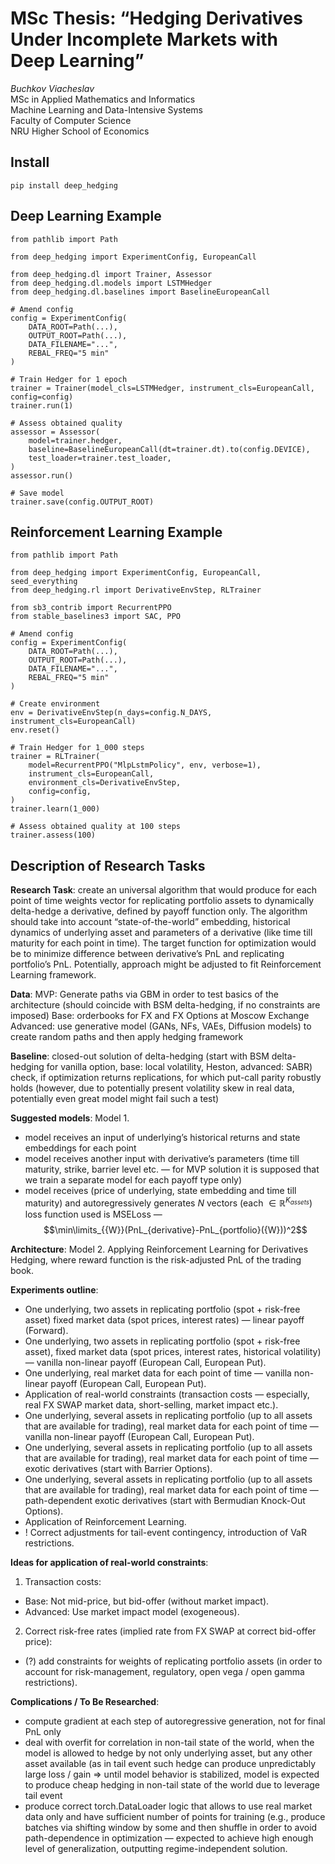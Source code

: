 # MSc Thesis: “Hedging Derivatives Under Incomplete Markets with Deep Learning”
_Buchkov Viacheslav_\
MSc in Applied Mathematics and 
Informatics\
Machine Learning and Data-Intensive Systems\
Faculty of Computer Science\
NRU Higher School of Economics

## Install

```
pip install deep_hedging
```

## Deep Learning Example

```
from pathlib import Path

from deep_hedging import ExperimentConfig, EuropeanCall

from deep_hedging.dl import Trainer, Assessor
from deep_hedging.dl.models import LSTMHedger
from deep_hedging.dl.baselines import BaselineEuropeanCall

# Amend config
config = ExperimentConfig(
    DATA_ROOT=Path(...),
    OUTPUT_ROOT=Path(...),
    DATA_FILENAME="...",
    REBAL_FREQ="5 min"
)

# Train Hedger for 1 epoch
trainer = Trainer(model_cls=LSTMHedger, instrument_cls=EuropeanCall, config=config)
trainer.run(1)

# Assess obtained quality
assessor = Assessor(
    model=trainer.hedger,
    baseline=BaselineEuropeanCall(dt=trainer.dt).to(config.DEVICE),
    test_loader=trainer.test_loader,
)
assessor.run()

# Save model
trainer.save(config.OUTPUT_ROOT)
```


## Reinforcement Learning Example

```
from pathlib import Path

from deep_hedging import ExperimentConfig, EuropeanCall, seed_everything
from deep_hedging.rl import DerivativeEnvStep, RLTrainer

from sb3_contrib import RecurrentPPO
from stable_baselines3 import SAC, PPO

# Amend config
config = ExperimentConfig(
    DATA_ROOT=Path(...),
    OUTPUT_ROOT=Path(...),
    DATA_FILENAME="...",
    REBAL_FREQ="5 min"
)

# Create environment
env = DerivativeEnvStep(n_days=config.N_DAYS, instrument_cls=EuropeanCall)
env.reset()

# Train Hedger for 1_000 steps
trainer = RLTrainer(
    model=RecurrentPPO("MlpLstmPolicy", env, verbose=1),
    instrument_cls=EuropeanCall,
    environment_cls=DerivativeEnvStep,
    config=config,
)
trainer.learn(1_000)

# Assess obtained quality at 100 steps
trainer.assess(100)
```

## Description of Research Tasks

**Research Task**: create an universal algorithm that would produce for each point of time weights vector for replicating portfolio assets to dynamically delta-hedge a derivative, defined by payoff function only. The algorithm should take into account “state-of-the-world” embedding, historical dynamics of underlying asset and parameters of a derivative (like time till maturity for each point in time). The target function for optimization would be to minimize difference between derivative’s PnL and replicating portfolio’s PnL.
Potentially, approach might be adjusted to fit Reinforcement Learning framework.

**Data**:
MVP: Generate paths via GBM in order to test basics of the architecture (should coincide with BSM delta-hedging, if no constraints are imposed)
Base: orderbooks for FX and FX Options at Moscow Exchange
Advanced: use generative model (GANs, NFs, VAEs, Diffusion models) to create random paths and then apply hedging framework

**Baseline**:
closed-out solution of delta-hedging (start with BSM delta-hedging for vanilla option, base: local volatility, Heston, advanced: SABR)
check, if optimization returns replications, for which put-call parity robustly holds (however, due to potentially present volatility skew in real data, potentially even great model might fail such a test)

**Suggested models**:
Model 1.
* model receives an input of underlying’s historical returns and state embeddings for each point
* model receives another input with derivative’s parameters (time till maturity, strike, barrier level etc. — for MVP solution it is supposed that we train a separate model for each payoff type only)
* model receives (price of underlying, state embedding and time till maturity) and autoregressively generates $N$ vectors (each $\in \mathbb{R}^{K_{assets}}$)
loss function used is MSELoss — $$\min\limits_{{W}}(PnL_{derivative}-PnL_{portfolio}({W}))^2$$

**Architecture**:
Model 2.
Applying Reinforcement Learning for Derivatives Hedging, where reward function is the risk-adjusted PnL of the trading book.

**Experiments outline**:
* One underlying, two assets in replicating portfolio (spot + risk-free asset) fixed market data (spot prices, interest rates) — linear payoff (Forward).
* One underlying, two assets in replicating portfolio (spot + risk-free asset), fixed market data (spot prices, interest rates, historical volatility) — vanilla non-linear payoff (European Call, European Put).
* One underlying, real market data for each point of time — vanilla non-linear payoff (European Call, European Put).
* Application of real-world constraints (transaction costs — especially, real FX SWAP market data, short-selling, market impact etc.).
* One underlying, several assets in replicating portfolio (up to all assets that are available for trading), real market data for each point of time — vanilla non-linear payoff (European Call, European Put).
* One underlying, several assets in replicating portfolio (up to all assets that are available for trading), real market data for each point of time — exotic derivatives (start with Barrier Options).
* One underlying, several assets in replicating portfolio (up to all assets that are available for trading), real market data for each point of time — path-dependent exotic derivatives (start with Bermudian Knock-Out Options).
* Application of Reinforcement Learning.
* ! Correct adjustments for tail-event contingency, introduction of VaR restrictions.

**Ideas for application of real-world constraints**:
1. Transaction costs:
* Base: Not mid-price, but bid-offer (without market impact).
* Advanced: Use market impact model (exogeneous).
2. Correct risk-free rates (implied rate from FX SWAP at correct bid-offer price):
* (?) add constraints for weights of replicating portfolio assets (in order to account for risk-management, regulatory, open vega / open gamma restrictions).

**Complications / To Be Researched**:
* compute gradient at each step of autoregressive generation, not for final PnL only
* deal with overfit for correlation in non-tail state of the world, when the model is allowed to hedge by not only underlying asset, but any other asset available (as in tail event such hedge can produce unpredictably large loss / gain => until model behavior is stabilized, model is expected to produce cheap hedging in non-tail state of the world due to leverage tail event
* produce correct torch.DataLoader logic that allows to use real market data only and have sufficient number of points for training (e.g., produce batches via shifting window by some  and then shuffle in order to avoid path-dependence in optimization — expected to achieve high enough level of generalization, outputting regime-independent solution.
